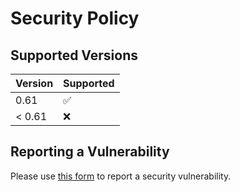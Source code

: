 # Security Policy

## Supported Versions

| Version | Supported          |
| ------- | ------------------ |
| 0.61    | :white_check_mark: |
| < 0.61  | :x:                |

## Reporting a Vulnerability

Please use [this form](https://github.com/vacanza/holidays/security/advisories/new) to report a security vulnerability.
